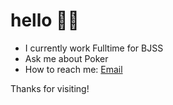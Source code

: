 # hello 👋🏼


- I currently work Fulltime for BJSS
- Ask me about Poker
- How to reach me: <a href="mailto:stevendeleon2892@gmail.com"><span style="">Email</span></a>


Thanks for visiting!
